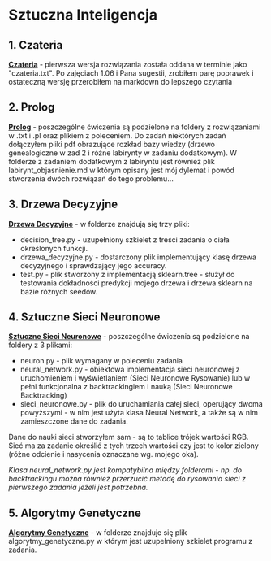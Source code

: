 # Sztuczna Inteligencja

## 1. Czateria

**[Czateria](czateria_updated.md "Czateria")** - pierwsza wersja rozwiązania została oddana w terminie jako "czateria.txt". Po zajęciach 1.06 i Pana sugestii, zrobiłem parę poprawek i ostateczną wersję przerobiłem na markdown do lepszego czytania

## 2. Prolog

**[Prolog](Prolog "Prolog")** - poszczególne ćwiczenia są podzielone na foldery z rozwiązaniami w .txt i .pl oraz plikiem z poleceniem.
Do zadań niektórych zadań dołączyłem pliki pdf obrazujące rozkład bazy wiedzy (drzewo genealogiczne w zad 2 i różne labirynty w zadaniu dodatkowym). W folderze z zadaniem dodatkowym z labiryntu jest również plik labirynt_objasnienie.md w którym opisany jest mój dylemat i powód stworzenia dwóch rozwiązań do tego problemu...

## 3. Drzewa Decyzyjne

**[Drzewa Decyzyjne](Drzewa%20Decyzyjne "Drzewa Decyzyjne")** - w folderze znajdują się trzy pliki:
  - decision_tree.py - uzupełniony szkielet z treści zadania o ciała określonych funkcji.
  - drzewa_decyzyjne.py - dostarczony plik implementujący klasę drzewa decyzyjnego i sprawdzający jego accuracy.
  - test&#46;py - plik stworzony z implementacją sklearn.tree - służył do testowania dokładności predykcji mojego drzewa i drzewa sklearn na bazie różnych seedów.

## 4. Sztuczne Sieci Neuronowe

**[Sztuczne Sieci Neuronowe](Sieci%20Neuronowe "Sieci Neuronowe")** - poszczególne ćwiczenia są podzielone na foldery z 3 plikami:
  - neuron&#46;py - plik wymagany w poleceniu zadania
  - neural_network.py - obiektowa implementacja sieci neuronowej z uruchomieniem i wyświetlaniem (Sieci Neuronowe Rysowanie) lub w pełni funkcjonalna z backtrackingiem i nauką (Sieci Neuronowe Backtracking)
  - sieci_neuronowe.py - plik do uruchamiania całej sieci, operujący dwoma powyższymi - w nim jest użyta klasa Neural Network, a także są w nim zamieszczone dane do zadania.

Dane do nauki sieci stworzyłem sam - są to tablice trójek wartości RGB. Sieć ma za zadanie określić z tych trzech wartości czy jest to kolor zielony (różne odcienie i nasycenia oznaczane wg. mojego oka).

*Klasa neural_network.py jest kompatybilna między folderami - np. do backtrackingu można również przerzucić metodę do rysowania sieci z pierwszego zadania jeżeli jest potrzebna.*

## 5. Algorytmy Genetyczne
**[Algorytmy Genetyczne](Algorytmy%20Genetyczne "Algorytmy Genetyczne")** - w folderze znajduje się plik algorytmy_genetyczne.py w którym jest uzupełniony szkielet programu z zadania.
